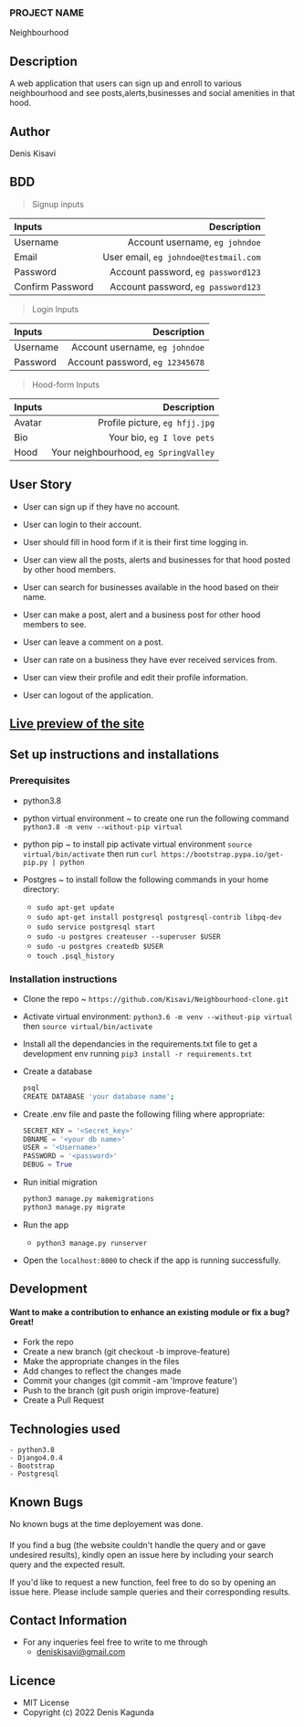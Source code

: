 ### PROJECT  NAME 
 Neighbourhood

## Description
A web application that users can sign up and enroll to various neighbourhood and see posts,alerts,businesses and social amenities in that hood.

## Author
Denis Kisavi

## BDD

>Signup inputs

| Inputs |  Description |
| :---         |          ---: |
| Username  | Account username, ``eg johndoe``|
| Email  | User email, ``eg johndoe@testmail.com``|
| Password  | Account password, ``eg password123``|
| Confirm Password  | Account password, ``eg password123``|

>Login Inputs

| Inputs |  Description |
| :---         |          ---: |
| Username  |Account username, ``eg johndoe``|
| Password  | Account password, ``eg 12345678``|

>Hood-form Inputs

| Inputs |  Description |
| :---         |          ---: |
| Avatar  |Profile picture, ``eg hfjj.jpg``|
| Bio  | Your bio, ``eg I love pets``|
| Hood  | Your neighbourhood, ``eg SpringValley``|

## User Story

- User can sign up if they have no account.

- User can login to their account.

- User should fill in hood form if it is their first time logging in.

- User can view all the posts, alerts and businesses for that hood posted by other hood members.

- User can search for businesses available in the hood based on their name.

- User can make a post, alert and a business post for other hood members to see.

- User can leave a comment on a post.

- User can rate on a business they have ever received services from.

- User can view their profile and edit their profile information.

- User can logout of the application.


## <a href="https://savyhood.herokuapp.com/">Live preview of the site</a>

## Set up instructions and installations

### Prerequisites

- python3.8

- python virtual environment ~ to create one run the following command `python3.8 -m venv --without-pip virtual`

- python pip ~ to install pip activate virtual environment `source virtual/bin/activate` then run `curl https://bootstrap.pypa.io/get-pip.py | python`

- Postgres ~ to install follow the following commands in your home directory:
    - `sudo apt-get update`
    - `sudo apt-get install postgresql postgresql-contrib libpq-dev`
    - `sudo service postgresql start`
    - `sudo -u postgres createuser --superuser $USER`
    - `sudo -u postgres createdb $USER`
    - `touch .psql_history`

### Installation instructions

- Clone the repo ~ `https://github.com/Kisavi/Neighbourhood-clone.git`

- Activate virtual environment: 
   `python3.6 -m venv --without-pip virtual` then `source virtual/bin/activate`

- Install all the dependancies in the requirements.txt file to get a development env running
   `pip3 install -r requirements.txt`

- Create a database 
  ```bash
  psql
  CREATE DATABASE 'your database name';
  ```

- Create .env file and paste the following filing where appropriate:
  ```python
  SECRET_KEY = '<Secret_key>'
  DBNAME = '<your db name>'
  USER = '<Username>'
  PASSWORD = '<password>'
  DEBUG = True
  ```

- Run initial migration
  ``` bash
  python3 manage.py makemigrations
  python3 manage.py migrate
  ```

- Run the app

   - `python3 manage.py runserver`

- Open the `localhost:8000` to check if the app is running successfully.

## Development
#### Want to make a contribution to enhance an existing module or fix a bug? Great!
* Fork the repo
* Create a new branch (git checkout -b improve-feature)
* Make the appropriate changes in the files
* Add changes to reflect the changes made
* Commit your changes (git commit -am 'Improve feature')
* Push to the branch (git push origin improve-feature)
* Create a Pull Request

## Technologies used

    - python3.8
    - Django4.0.4
    - Bootstrap
    - Postgresql

## Known Bugs
No known bugs at the time deployement was done.
#### 
If you find a bug (the website couldn't handle the query and or gave undesired results), kindly open an issue here by including your search query and the expected result.

If you'd like to request a new function, feel free to do so by opening an issue here. Please include sample queries and their corresponding results.
## Contact Information
* For any inqueries feel free to write to me through
  + deniskisavi@gmail.com

## Licence
* MIT License
* Copyright (c) 2022 Denis Kagunda






